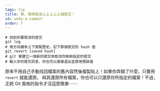 ```yaml
---
tags: tip
title: 靠，我得取消上上上上上個提交！
id: undo-a-commit
order: 7
---
```


```git
# 找到你要取消的提交
git log
# 用方向鍵來上下瀏覧歷史，記下那個提交的 hash 值
git revert [saved hash]
# git 會建立一個新的提交來取消你剛剛指定的提交
# 輸入你的提交訊息，你也可以直接退出並使用預設值
```

原來不用自己手動找回檔案的舊內容然後複製貼上！如果你弄錯了什麼，只要用 `revert` 就能還原。
與其還原所有檔案，你也可以只還原你所指定的檔案！不過，正統 Git 風格的指令才沒這麼簡單⋯⋯